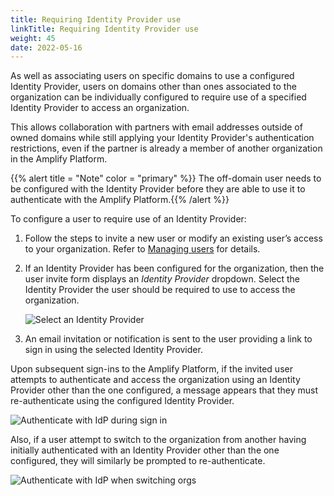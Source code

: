 ```yaml
---
title: Requiring Identity Provider use
linkTitle: Requiring Identity Provider use
weight: 45
date: 2022-05-16
---
```


As well as associating users on specific domains to use a configured Identity Provider, users on domains other than ones associated to the organization can be individually configured to require use of a specified Identity Provider to access an organization.

This allows collaboration with partners with email addresses outside of owned domains while still applying your Identity Provider's authentication restrictions, even if the partner is already a member of another organization in the Amplify Platform.

{{% alert title = "Note" color = "primary" %}} The off-domain user needs to be configured with the Identity Provider before they are able to use it to authenticate with the Amplify Platform.{{% /alert %}}

To configure a user to require use of an Identity Provider:

1. Follow the steps to invite a new user or modify an existing user’s access to your organization. Refer to [Managing users](/docs/management_guide/organizations/managing_organizations/#managing-users) for details.
2. If an Identity Provider has been configured for the organization, then the user invite form displays an *Identity Provider* dropdown. Select the Identity Provider the user should be required to use to access the organization.

    ![Select an Identity Provider](/Images/idp_new_user_form.png)

3. An email invitation or notification is sent to the user providing a link to sign in using the selected Identity Provider.

Upon subsequent sign-ins to the Amplify Platform, if the invited user attempts to authenticate and access the organization using an Identity Provider other than the one configured, a message appears that they must re-authenticate using the configured Identity Provider.

![Authenticate with IdP during sign in](/Images/idp_signin_restricted.png)

Also, if a user attempt to switch to the organization from another having initially authenticated with an Identity Provider other than the one configured, they will similarly be prompted to re-authenticate.

![Authenticate with IdP when switching orgs](/Images/idp_switch_org_restricted.png)